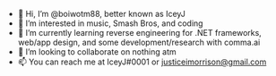 - 👋 Hi, I’m @boiwotm88, better known as IceyJ
- 👀 I’m interested in music, Smash Bros, and coding
- 🌱 I’m currently learning reverse engineering for .NET frameworks, web/app design, and some development/research with comma.ai
- 💞️ I’m looking to collaborate on nothing atm
- 📫 You can reach me at IceyJ#0001 or justiceimorrison@gmail.com

